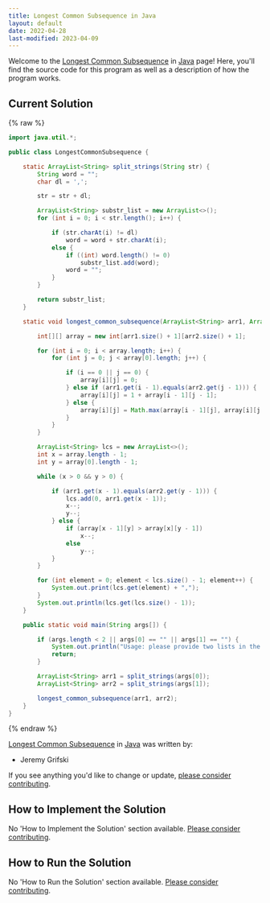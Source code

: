 ```yaml
---
title: Longest Common Subsequence in Java
layout: default
date: 2022-04-28
last-modified: 2023-04-09
---
```


Welcome to the [Longest Common Subsequence](https://sampleprograms.io/projects/longest-common-subsequence) in [Java](https://sampleprograms.io/languages/java) page! Here, you'll find the source code for this program as well as a description of how the program works.

## Current Solution

{% raw %}

```java
import java.util.*;

public class LongestCommonSubsequence {

    static ArrayList<String> split_strings(String str) {
        String word = "";
        char dl = ',';

        str = str + dl;

        ArrayList<String> substr_list = new ArrayList<>();
        for (int i = 0; i < str.length(); i++) {

            if (str.charAt(i) != dl)
                word = word + str.charAt(i);
            else {
                if ((int) word.length() != 0)
                    substr_list.add(word);
                word = "";
            }
        }

        return substr_list;
    }

    static void longest_common_subsequence(ArrayList<String> arr1, ArrayList<String> arr2) {

        int[][] array = new int[arr1.size() + 1][arr2.size() + 1];

        for (int i = 0; i < array.length; i++) {
            for (int j = 0; j < array[0].length; j++) {

                if (i == 0 || j == 0) {
                    array[i][j] = 0;
                } else if (arr1.get(i - 1).equals(arr2.get(j - 1))) {
                    array[i][j] = 1 + array[i - 1][j - 1];
                } else {
                    array[i][j] = Math.max(array[i - 1][j], array[i][j - 1]);
                }
            }
        }

        ArrayList<String> lcs = new ArrayList<>();
        int x = array.length - 1;
        int y = array[0].length - 1;

        while (x > 0 && y > 0) {

            if (arr1.get(x - 1).equals(arr2.get(y - 1))) {
                lcs.add(0, arr1.get(x - 1));
                x--;
                y--;
            } else {
                if (array[x - 1][y] > array[x][y - 1])
                    x--;
                else
                    y--;
            }
        }

        for (int element = 0; element < lcs.size() - 1; element++) {
            System.out.print(lcs.get(element) + ",");
        }
        System.out.println(lcs.get(lcs.size() - 1));
    }

    public static void main(String args[]) {

        if (args.length < 2 || args[0] == "" || args[1] == "") {
            System.out.println("Usage: please provide two lists in the format \"1, 2, 3, 4, 5\"");
            return;
        }

        ArrayList<String> arr1 = split_strings(args[0]);
        ArrayList<String> arr2 = split_strings(args[1]);

        longest_common_subsequence(arr1, arr2);
    }
}
```

{% endraw %}

[Longest Common Subsequence](https://sampleprograms.io/projects/longest-common-subsequence) in [Java](https://sampleprograms.io/languages/java) was written by:

- Jeremy Grifski

If you see anything you'd like to change or update, [please consider contributing](https://github.com/TheRenegadeCoder/sample-programs).

## How to Implement the Solution

No 'How to Implement the Solution' section available. [Please consider contributing](https://github.com/TheRenegadeCoder/sample-programs-website).

## How to Run the Solution

No 'How to Run the Solution' section available. [Please consider contributing](https://github.com/TheRenegadeCoder/sample-programs-website).